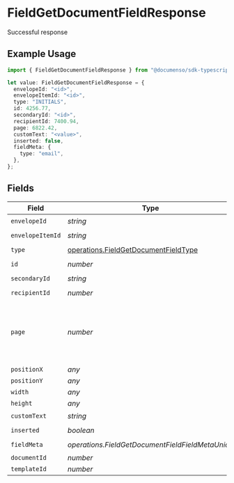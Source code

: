 # FieldGetDocumentFieldResponse

Successful response

## Example Usage

```typescript
import { FieldGetDocumentFieldResponse } from "@documenso/sdk-typescript/models/operations";

let value: FieldGetDocumentFieldResponse = {
  envelopeId: "<id>",
  envelopeItemId: "<id>",
  type: "INITIALS",
  id: 4256.77,
  secondaryId: "<id>",
  recipientId: 7400.94,
  page: 6822.42,
  customText: "<value>",
  inserted: false,
  fieldMeta: {
    type: "email",
  },
};
```

## Fields

| Field                                                                                        | Type                                                                                         | Required                                                                                     | Description                                                                                  |
| -------------------------------------------------------------------------------------------- | -------------------------------------------------------------------------------------------- | -------------------------------------------------------------------------------------------- | -------------------------------------------------------------------------------------------- |
| `envelopeId`                                                                                 | *string*                                                                                     | :heavy_check_mark:                                                                           | N/A                                                                                          |
| `envelopeItemId`                                                                             | *string*                                                                                     | :heavy_check_mark:                                                                           | N/A                                                                                          |
| `type`                                                                                       | [operations.FieldGetDocumentFieldType](../../models/operations/fieldgetdocumentfieldtype.md) | :heavy_check_mark:                                                                           | N/A                                                                                          |
| `id`                                                                                         | *number*                                                                                     | :heavy_check_mark:                                                                           | N/A                                                                                          |
| `secondaryId`                                                                                | *string*                                                                                     | :heavy_check_mark:                                                                           | N/A                                                                                          |
| `recipientId`                                                                                | *number*                                                                                     | :heavy_check_mark:                                                                           | N/A                                                                                          |
| `page`                                                                                       | *number*                                                                                     | :heavy_check_mark:                                                                           | The page number of the field on the document. Starts from 1.                                 |
| `positionX`                                                                                  | *any*                                                                                        | :heavy_minus_sign:                                                                           | N/A                                                                                          |
| `positionY`                                                                                  | *any*                                                                                        | :heavy_minus_sign:                                                                           | N/A                                                                                          |
| `width`                                                                                      | *any*                                                                                        | :heavy_minus_sign:                                                                           | N/A                                                                                          |
| `height`                                                                                     | *any*                                                                                        | :heavy_minus_sign:                                                                           | N/A                                                                                          |
| `customText`                                                                                 | *string*                                                                                     | :heavy_check_mark:                                                                           | N/A                                                                                          |
| `inserted`                                                                                   | *boolean*                                                                                    | :heavy_check_mark:                                                                           | N/A                                                                                          |
| `fieldMeta`                                                                                  | *operations.FieldGetDocumentFieldFieldMetaUnion*                                             | :heavy_check_mark:                                                                           | N/A                                                                                          |
| `documentId`                                                                                 | *number*                                                                                     | :heavy_minus_sign:                                                                           | N/A                                                                                          |
| `templateId`                                                                                 | *number*                                                                                     | :heavy_minus_sign:                                                                           | N/A                                                                                          |